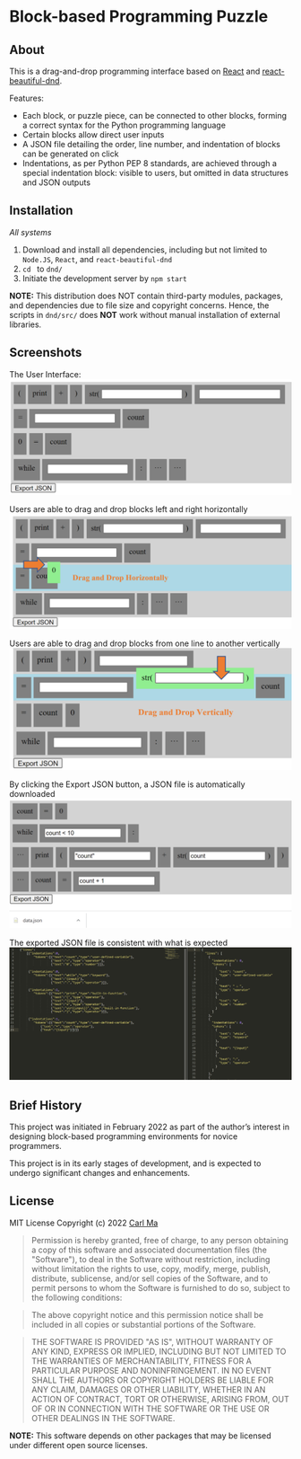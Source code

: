 # Block-based Programming Puzzle

## About
This is a drag-and-drop programming interface based on [React](https://reactjs.org/) and [react-beautiful-dnd](https://github.com/atlassian/react-beautiful-dnd). 

Features:
* Each block, or puzzle piece, can be connected to other blocks, forming a correct syntax for the Python programming language 
* Certain blocks allow direct user inputs
* A JSON file detailing the order, line number, and indentation of blocks can be generated on click
* Indentations, as per Python PEP 8 standards, are achieved through a special indentation block: visible to users, but omitted in data structures and JSON outputs

## Installation

*All systems*
1. Download and install all dependencies, including but not limited to `Node.JS`, `React`, and `react-beautiful-dnd`
1. `cd ` to `dnd/`
1. Initiate the development server by `npm start`

**NOTE:** This distribution does NOT contain third-party modules, packages, and dependencies due to file size and copyright concerns. Hence, the scripts in `dnd/src/` does **NOT** work without manual installation of external libraries.

## Screenshots

The User Interface:
![ScreenShot](pics/ui.png "User Interface")

Users are able to drag and drop blocks left and right horizontally
![ScreenShot](pics/dnd_horizontal.png "Horizontal Drag and Drop of Blocks")

Users are able to drag and drop blocks from one line to another vertically
![ScreenShot](pics/dnd_vertical.png "Vertical Drag and Drop of Blocks")

By clicking the Export JSON button, a JSON file is automatically downloaded
![ScreenShot](pics/json_output.png "Exported JSON File")

The exported JSON file is consistent with what is expected
![ScreenShot](pics/json_comparision.png "Comparing the Exported and Expected JSON File")
 

## Brief History
This project was initiated in February 2022 as part of the author’s interest in designing block-based programming environments for novice programmers.

This project is in its early stages of development, and is expected to undergo significant changes and enhancements.

## License

MIT License
Copyright (c) 2022 [Carl Ma](https://github.com/macarl08)

> Permission is hereby granted, free of charge, to any person obtaining a copy
> of this software and associated documentation files (the "Software"), to deal
> in the Software without restriction, including without limitation the rights
> to use, copy, modify, merge, publish, distribute, sublicense, and/or sell
> copies of the Software, and to permit persons to whom the Software is
> furnished to do so, subject to the following conditions:

> The above copyright notice and this permission notice shall be included in all
> copies or substantial portions of the Software.

> THE SOFTWARE IS PROVIDED "AS IS", WITHOUT WARRANTY OF ANY KIND, EXPRESS OR
> IMPLIED, INCLUDING BUT NOT LIMITED TO THE WARRANTIES OF MERCHANTABILITY,
> FITNESS FOR A PARTICULAR PURPOSE AND NONINFRINGEMENT. IN NO EVENT SHALL THE
> AUTHORS OR COPYRIGHT HOLDERS BE LIABLE FOR ANY CLAIM, DAMAGES OR OTHER
> LIABILITY, WHETHER IN AN ACTION OF CONTRACT, TORT OR OTHERWISE, ARISING FROM,
> OUT OF OR IN CONNECTION WITH THE SOFTWARE OR THE USE OR OTHER DEALINGS IN THE
> SOFTWARE.

**NOTE:** This software depends on other packages that may be licensed under different open source licenses.
